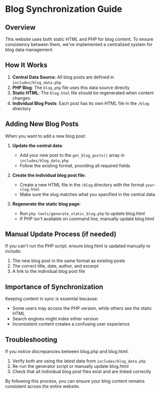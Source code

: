 # Blog Synchronization Guide

## Overview

This website uses both static HTML and PHP for blog content. To ensure consistency between them, we've implemented a centralized system for blog data management.

## How It Works

1. **Central Data Source**: All blog posts are defined in `includes/blog_data.php`
2. **PHP Blog**: The `blog.php` file uses this data source directly
3. **Static HTML**: The `blog.html` file should be regenerated when content changes
4. **Individual Blog Posts**: Each post has its own HTML file in the `/blog` directory

## Adding New Blog Posts

When you want to add a new blog post:

1. **Update the central data**:
   - Add your new post to the `get_blog_posts()` array in `includes/blog_data.php`
   - Follow the existing format, providing all required fields

2. **Create the individual blog post file**:
   - Create a new HTML file in the `/blog` directory with the format `your-slug.html`
   - Make sure the slug matches what you specified in the central data

3. **Regenerate the static blog page**:
   - Run `php tools/generate_static_blog.php` to update blog.html
   - If PHP isn't available on command line, manually update blog.html

## Manual Update Process (if needed)

If you can't run the PHP script, ensure blog.html is updated manually to include:

1. The new blog post in the same format as existing posts
2. The correct title, date, author, and excerpt
3. A link to the individual blog post file

## Importance of Synchronization

Keeping content in sync is essential because:
- Some users may access the PHP version, while others see the static HTML
- Search engines might index either version
- Inconsistent content creates a confusing user experience

## Troubleshooting

If you notice discrepancies between blog.php and blog.html:
1. Verify both are using the latest data from `includes/blog_data.php`
2. Re-run the generator script or manually update blog.html
3. Check that all individual blog post files exist and are linked correctly

By following this process, you can ensure your blog content remains consistent across the entire website. 